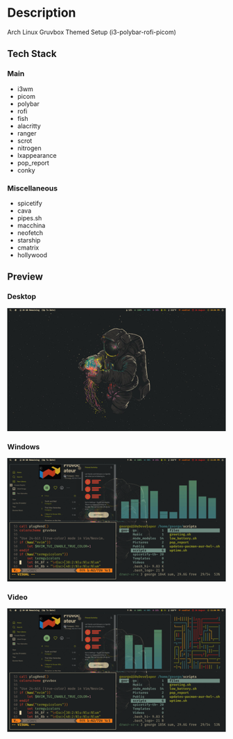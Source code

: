 # Description
Arch Linux Gruvbox Themed Setup (i3-polybar-rofi-picom)

## Tech Stack
### Main
- i3wm
- picom
- polybar
- rofi
- fish
- alacritty
- ranger
- scrot
- nitrogen
- lxappearance
- pop_report
- conky 
### Miscellaneous
- spicetify
- cava
- pipes.sh
- macchina
- neofetch
- starship
- cmatrix
- hollywood

## Preview
### Desktop
![Alt text](./preview/Screenshot_2022-08-26-26_1920x1080.png?raw=true "Screenshot 1")
### Windows
![Alt text](./preview/Screenshot_2022-08-26-15_1920x1080.png?raw=true "Screenshot 2")
### Video
![Alt text](./preview/Screenshot_2022-08-26-27_1920x1080.png?raw=true "Screenshot 3")
